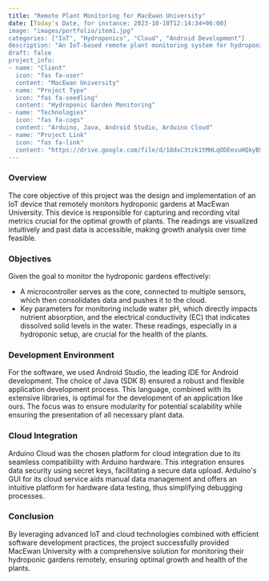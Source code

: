 ```yaml
---
title: "Remote Plant Monitoring for MacEwan University"
date: [Today's Date, for instance: 2023-10-10T12:14:34+06:00]
image: "images/portfolio/item1.jpg"
categories: ["IoT", "Hydroponics", "Cloud", "Android Development"]
description: "An IoT-based remote plant monitoring system for hydroponic gardens at MacEwan University."
draft: false
project_info:
- name: "Client"
  icon: "fas fa-user"
  content: "MacEwan University"
- name: "Project Type"
  icon: "fas fa-seedling"
  content: "Hydroponic Garden Monitoring"
- name: "Technologies"
  icon: "fas fa-cogs"
  content: "Arduino, Java, Android Studio, Arduino Cloud"
- name: "Project Link"
  icon: "fas fa-link"
  content: "https://drive.google.com/file/d/18dxC3tzk1tMHLqODEevuHQkyBSPyT5Jr/view?usp=sharing"
---
```


### **Overview**

The core objective of this project was the design and implementation of an IoT device that remotely monitors hydroponic gardens at MacEwan University. This device is responsible for capturing and recording vital metrics crucial for the optimal growth of plants. The readings are visualized intuitively and past data is accessible, making growth analysis over time feasible.

### **Objectives**

Given the goal to monitor the hydroponic gardens effectively:
- A microcontroller serves as the core, connected to multiple sensors, which then consolidates data and pushes it to the cloud.
- Key parameters for monitoring include water pH, which directly impacts nutrient absorption, and the electrical conductivity (EC) that indicates dissolved solid levels in the water. These readings, especially in a hydroponic setup, are crucial for the health of the plants.
  
### **Development Environment**

For the software, we used Android Studio, the leading IDE for Android development. The choice of Java (SDK 8) ensured a robust and flexible application development process. This language, combined with its extensive libraries, is optimal for the development of an application like ours. The focus was to ensure modularity for potential scalability while ensuring the presentation of all necessary plant data.

### **Cloud Integration**

Arduino Cloud was the chosen platform for cloud integration due to its seamless compatibility with Arduino hardware. This integration ensures data security using secret keys, facilitating a secure data upload. Arduino's GUI for its cloud service aids manual data management and offers an intuitive platform for hardware data testing, thus simplifying debugging processes.

### **Conclusion**

By leveraging advanced IoT and cloud technologies combined with efficient software development practices, the project successfully provided MacEwan University with a comprehensive solution for monitoring their hydroponic gardens remotely, ensuring optimal growth and health of the plants.
